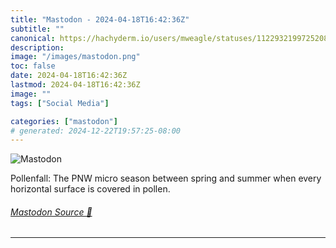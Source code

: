 ```yaml
---
title: "Mastodon - 2024-04-18T16:42:36Z"
subtitle: ""
canonical: https://hachyderm.io/users/mweagle/statuses/112293219972520887
description:
image: "/images/mastodon.png"
toc: false
date: 2024-04-18T16:42:36Z
lastmod: 2024-04-18T16:42:36Z
image: ""
tags: ["Social Media"]

categories: ["mastodon"]
# generated: 2024-12-22T19:57:25-08:00
---
```

![Mastodon](/images/mastodon.png)

<p>Pollenfall: The PNW micro season between spring and summer when every horizontal surface is covered in pollen.</p>


###### [Mastodon Source 🐘](https://hachyderm.io/@mweagle/112293219972520887)

___
